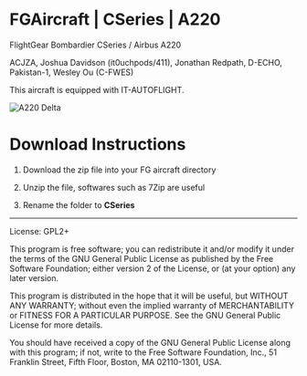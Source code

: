 # FGAircraft | CSeries | A220
FlightGear Bombardier CSeries / Airbus A220

ACJZA, Joshua Davidson (it0uchpods/411), Jonathan Redpath, D-ECHO, Pakistan-1, Wesley Ou (C-FWES)

This aircraft is equipped with IT-AUTOFLIGHT.

![A220 Delta](https://pbs.twimg.com/media/EnMt877W4AELNIy?format=jpg&name=small)

# Download Instructions
1. Download the zip file into your FG aircraft directory

2. Unzip the file, softwares such as 7Zip are useful

3. Rename the folder to **CSeries**

*** 

License: GPL2+

This program is free software; you can redistribute it and/or
modify it under the terms of the GNU General Public License
as published by the Free Software Foundation; either version 2
of the License, or (at your option) any later version.

This program is distributed in the hope that it will be useful,
but WITHOUT ANY WARRANTY; without even the implied warranty of
MERCHANTABILITY or FITNESS FOR A PARTICULAR PURPOSE.  See the
GNU General Public License for more details.

You should have received a copy of the GNU General Public License
along with this program; if not, write to the Free Software
Foundation, Inc., 51 Franklin Street, Fifth Floor, Boston, MA  02110-1301, USA.
